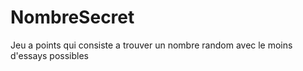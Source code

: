 # NombreSecret
Jeu a points qui consiste a trouver un nombre random avec le moins d'essays possibles
